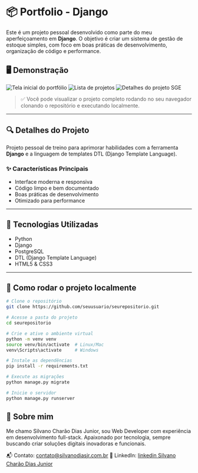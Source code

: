 # 📦 Portfolio - Django

Este é um projeto pessoal desenvolvido como parte do meu aperfeiçoamento em **Django**. O objetivo é criar um sistema de gestão de estoque simples, com foco em boas práticas de desenvolvimento, organização de código e performance.

## 🖥️ Demonstração

<img src="https://drive.google.com/file/d/1EDK4lUfSUuMRW4hhAGtewnzfNAJ123I5/view?usp=sharing" alt="Tela inicial do portfólio">
<img src="https://drive.google.com/file/d/1sYo9frIckgagcTvXKHNiJNXbBBSRduPB/view?usp=sharing" alt="Lista de projetos">
<img src="https://drive.google.com/file/d/1DORCejNleWqlVxzcT4spkkll-iiCpS_y/view?usp=sharing" alt="Detalhes do projeto SGE">

> ✅ Você pode visualizar o projeto completo rodando no seu navegador clonando o repositório e executando localmente.

---

## 🔍 Detalhes do Projeto

Projeto pessoal de treino para aprimorar habilidades com a ferramenta **Django** e a linguagem de templates DTL (Django Template Language).

### ✨ Características Principais

- Interface moderna e responsiva
- Código limpo e bem documentado
- Boas práticas de desenvolvimento
- Otimizado para performance

---

## 🚀 Tecnologias Utilizadas

- Python
- Django
- PostgreSQL
- DTL (Django Template Language)
- HTML5 & CSS3

---

## 📁 Como rodar o projeto localmente

```bash
# Clone o repositório
git clone https://github.com/seuusuario/seurepositorio.git

# Acesse a pasta do projeto
cd seurepositorio

# Crie e ative o ambiente virtual
python -m venv venv
source venv/bin/activate  # Linux/Mac
venv\Scripts\activate     # Windows

# Instale as dependências
pip install -r requirements.txt

# Execute as migrações
python manage.py migrate

# Inicie o servidor
python manage.py runserver
```
## 📌 Sobre mim
Me chamo Silvano Charão Dias Junior, sou Web Developer com experiência em desenvolvimento full-stack. 
Apaixonado por tecnologia, sempre buscando criar soluções digitais inovadoras e funcionais.

📬 Contato: contato@silvanodiasjr.com.br
🔗 LinkedIn: [linkedin Silvano Charão Dias Junior](https://www.linkedin.com/in/silvano-char%C3%A3o-dias-junior-99766216a/)

